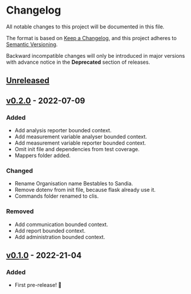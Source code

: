 # Changelog

All notable changes to this project will be documented in this file.

The format is based on [Keep a Changelog](https://keepachangelog.com/en/1.0.0/),
and this project adheres to [Semantic Versioning](https://semver.org/spec/v2.0.0.html).

Backward incompatible changes will only be introduced in major versions with advance notice in the **Deprecated** section of releases.

## [Unreleased]

## [v0.2.0] - 2022-07-09

### Added

- Add analysis reporter bounded context.
- Add measurement variable analyser bounded context.
- Add measurement variable reporter bounded context.
- Omit init file and dependencies from test coverage.
- Mappers folder added.

### Changed

- Rename Organisation name Bestables to Sandia.
- Remove dotenv from init file, because flask already use it.
- Commands folder renamed to clis.

### Removed

- Add communication bounded context.
- Add report bounded context.
- Add administration bounded context.

## [v0.1.0] - 2022-21-04

### Added

- First pre-release! 🎉

[unreleased]: https://github.com/bestables/shiny-palm-tree/compare/v0.2.0...HEAD
[v0.2.0]: https://github.com/bestables/shiny-palm-tree/releases/tag/v0.2.0
[v0.1.0]: https://github.com/bestables/shiny-palm-tree/releases/tag/v0.1.0
